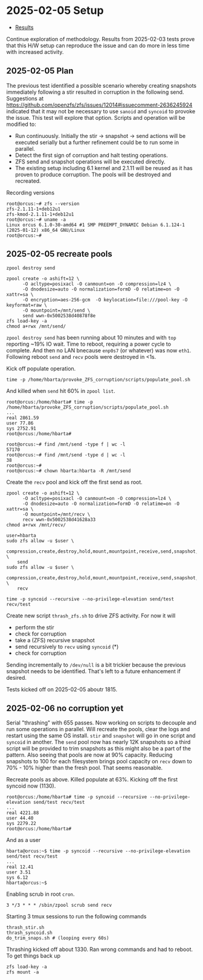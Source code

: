 # 2025-02-05 Setup

* [Results](./results.md)

Continue exploration of methodology. Results from 2025-02-03 tests prove that this H/W setup can reproduce the issue and can do more in less time with increased activity.

## 2025-02-05 Plan

The previous test identified a possible scenario whereby creating snapshots immediately following a stir resulted in corruption in the following send. Suggestions at <https://github.com/openzfs/zfs/issues/12014#issuecomment-2636245924> indicated that it may not be necessary to use `sanoid` and `syncoid` to provoke the issue. This test will explore that option. Scripts and operation will be modified to:

* Run continuously. Initially the stir -> snapshot -> send actions will be executed serially but a further refinement could be to run some in parallel.
* Detect the first sign of corruption and halt testing operations.
* ZFS send and snapshot operations will be executed directly.
* The existing setup including 6.1 kernel and 2.1.11 will be reused as it has proven to produce corruption. The pools will be destroyed and recreated.

Recording versions

```text
root@orcus:~# zfs --version
zfs-2.1.11-1+deb12u1
zfs-kmod-2.1.11-1+deb12u1
root@orcus:~# uname -a
Linux orcus 6.1.0-30-amd64 #1 SMP PREEMPT_DYNAMIC Debian 6.1.124-1 (2025-01-12) x86_64 GNU/Linux
root@orcus:~# 
```

## 2025-02-05 recreate pools

```text
zpool destroy send

zpool create -o ashift=12 \
      -O acltype=posixacl -O canmount=on -O compression=lz4 \
      -O dnodesize=auto -O normalization=formD -O relatime=on -O xattr=sa \
      -O encryption=aes-256-gcm  -O keylocation=file:///pool-key -O keyformat=raw \
      -O mountpoint=/mnt/send \
      send wwn-0x5002538d40878f8e
zfs load-key -a
chmod a+rwx /mnt/send/
```

`zpool destroy send` has been running about 10 minutes and with `top` reporting ~19% IO wait. Time to reboot, requiring a power cycle to complete. And then no LAN bnecause `enp0s7` (or whatever) was now `eth1`. Following reboot `send` and `recv` pools were destroyed in <1s.

Kick off populate operation.

```text
time -p /home/hbarta/provoke_ZFS_corruption/scripts/populate_pool.sh
```

And killed when `send` hit 60% in `zpool list`.

```
root@orcus:/home/hbarta# time -p /home/hbarta/provoke_ZFS_corruption/scripts/populate_pool.sh
...
real 2861.59
user 77.86
sys 2752.91
root@orcus:/home/hbarta# 

root@orcus:~# find /mnt/send -type f | wc -l
57170
root@orcus:~# find /mnt/send -type d | wc -l
38
root@orcus:~# 
root@orcus:~# chown hbarta:hbarta -R /mnt/send
```

Create the `recv` pool and kick off the first send as root.

```text
zpool create -o ashift=12 \
      -O acltype=posixacl -O canmount=on -O compression=lz4 \
      -O dnodesize=auto -O normalization=formD -O relatime=on -O xattr=sa \
      -O mountpoint=/mnt/recv \
      recv wwn-0x5002538d41628a33
chmod a+rwx /mnt/recv/

user=hbarta
sudo zfs allow -u $user \
    compression,create,destroy,hold,mount,mountpoint,receive,send,snapshot,destroy,rollback \
    send
sudo zfs allow -u $user \
    compression,create,destroy,hold,mount,mountpoint,receive,send,snapshot,destroy,rollback \
    recv

time -p syncoid --recursive --no-privilege-elevation send/test recv/test
```


Create new script `thrash_zfs.sh` to drive ZFS activity. For now it will

* perform the stir
* check for corruption
* take a (ZFS) recursive snapshot
* send recursively to `recv` using `syncoid` (*)
* check for corruption

Sending incrementally to `/dev/null` is a bit trickier because the previous snapshot needs to be identified. That's left to a future enhancement if desired.

Tests kicked off on 2025-02-05 aboutr 1815.

## 2025-02-06 no corruption yet

Serial "thrashing" with 655 passes. Now working on scripts to decouple and run some operations in parallel. Will recreate the pools, clear the logs and restart using the same OS install. `stir` and `snapshot` will go in one script and `syncoid` in another. The `send` pool now has nearly 12K snapshots so a third script will be provided to trim snapshots as this might also be a part of the pattern. Also seeing that pools are now at 90% capacity. Reducing snapshots to 100 for each filesystem brings pool capacity on `recv` down to 70% - 10% higher than the fresh pool. That seems reasonable.

Recreate pools as above. Killed populate at 63%. Kicking off the first syncoid now (1130).

```text
root@orcus:/home/hbarta# time -p syncoid --recursive --no-privilege-elevation send/test recv/test
...
real 4221.88
user 44.40
sys 2279.22
root@orcus:/home/hbarta# 
```

And as a user

```text
hbarta@orcus:~$ time -p syncoid --recursive --no-privilege-elevation send/test recv/test
...
real 12.41
user 3.51
sys 6.12
hbarta@orcus:~$ 
```

Enabling scrub in root `cron`.

```text
3 */3 * * * /sbin/zpool scrub send recv
```

Starting 3 tmux sessions to run the following commands

```text
thrash_stir.sh
thrash_syncoid.sh
do_trim_snaps.sh # (looping every 60s)
```

Thrashing kicked off about 1330. Ran wrong commands and had to reboot. To get things back up

```text
zfs load-key -a
zfs mount -a
```

